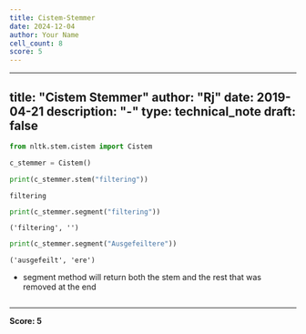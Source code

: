 ```yaml
---
title: Cistem-Stemmer
date: 2024-12-04
author: Your Name
cell_count: 8
score: 5
---
```


---
title: "Cistem Stemmer"
author: "Rj"
date: 2019-04-21
description: "-"
type: technical_note
draft: false
---

```python
from nltk.stem.cistem import Cistem
```


```python
c_stemmer = Cistem()
```


```python
print(c_stemmer.stem("filtering"))
```

    filtering



```python
print(c_stemmer.segment("filtering"))
```

    ('filtering', '')



```python
print(c_stemmer.segment("Ausgefeiltere"))
```

    ('ausgefeilt', 'ere')


* segment method will return both the stem and the rest that was removed at the end


```python

```


---
**Score: 5**